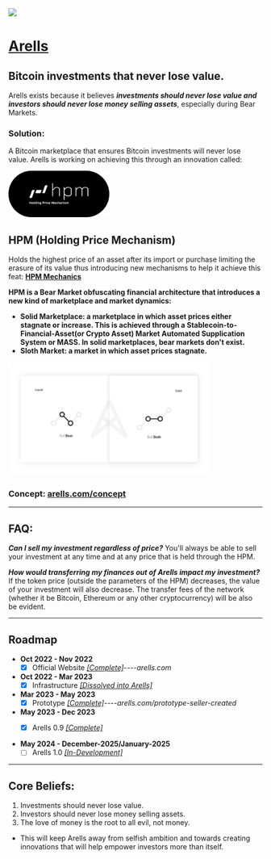 <img src="https://github.com/Ecare-Exchange/Arells/blob/main/Art/General/Arells-Icon-Ebony.png" width="70px"> 

# [Arells](https://arells.com)
## Bitcoin investments that never lose value.

Arells exists because it believes ***investments should never lose value and investors should never lose money selling assets***, especially during Bear Markets.

### Solution:
A Bitcoin marketplace that ensures Bitcoin investments will never lose value. Arells is working on achieving this through an innovation called:

<img src="https://github.com/Art-Sells/Arells/blob/test/Art/General/HPMLogoDisplay.png" width="200px"> 

## HPM (Holding Price Mechanism)
Holds the highest price of an asset after its import or purchase limiting the erasure of its value thus introducing new mechanisms to help it achieve this feat: **[HPM Mechanics](https://github.com/Art-Sells/HPM/blob/main/Mechanics.md)**

**HPM is a Bear Market obfuscating financial architecture that introduces a new kind of marketplace and market dynamics:**

- **Solid Marketplace: a marketplace in which asset prices either stagnate or increase. This is achieved through a Stablecoin-to-Financial-Asset(or Crypto Asset) Market Automated Supplication System or MASS. In solid marketplaces, bear markets don't exist.**
- **Sloth Market: a market in which asset prices stagnate.**

<img src="https://github.com/Art-Sells/Arells/blob/test/Art/Marketing/BeforeandAfterArellss.png" width="400px"> 

### Concept: [arells.com/concept](https://arells.com/concept)
_______________________________________________________________________

## FAQ:

***Can I sell my investment regardless of price?***
You'll always be able to sell your investment at any time and at any price that is held through the HPM.

***How would transferring my finances out of Arells impact my investment?***
If the token price (outside the parameters of the HPM) decreases, the value of your investment will also decrease. The transfer fees of the network (whether it be Bitcoin, Ethereum or any other cryptocurrency) will be also be evident.

_______________________________________________________________________

## Roadmap

- **Oct 2022 - Nov 2022**
  - [X] Official Website *[[Complete]](https://arells.com)*----*arells.com* 

- **Oct 2022 - Mar 2023**
   - [X] Infrastructure *[[Dissolved into Arells]](https://github.com/Ecare-Exchange/infrastructure)*

- **Mar 2023 - May 2023**
  - [X] Prototype *[[Complete]](https://arells.com/prototype-seller-created)*----*arells.com/prototype-seller-created*
 
- **May 2023 - Dec 2023**
  - [X] Arells 0.9 *[[Complete]](https://arells.com)*
 

- **May 2024 - December-2025/January-2025**
  - [ ] Arells 1.0 *[[In-Development]](https://github.com/Art-Sells/Arells/commits/test)*

_______________________________________________________________________

## Core Beliefs:

1. Investments should never lose value.
2. Investors should never lose money selling assets.
3. The love of money is the root to all evil, not money.

- This will keep Arells away from selfish ambition and towards creating innovations that will help empower investors more than itself.
